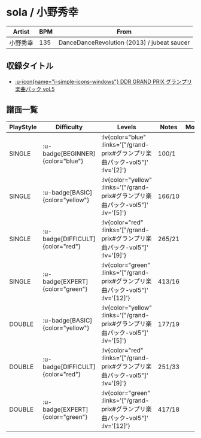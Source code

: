 # sola / 小野秀幸

|Artist|BPM|From|
|------|---|----|
|小野秀幸|135|DanceDanceRevolution (2013) / jubeat saucer|

## 収録タイトル

- [ :u-icon{name="i-simple-icons-windows"} DDR GRAND PRIX グランプリ楽曲パック vol.5](/grand-prix#グランプリ楽曲パック-vol5)

## 譜面一覧

|PlayStyle|Difficulty|Levels|Notes|Movie|
|---------|----------|------|-----|-----|
|SINGLE| :u-badge[BEGINNER]{color="blue"} | :lv{color="blue" :links='["/grand-prix#グランプリ楽曲パック-vol5"]' :lv='[2]'} |100/1||
|SINGLE| :u-badge[BASIC]{color="yellow"} | :lv{color="yellow" :links='["/grand-prix#グランプリ楽曲パック-vol5"]' :lv='[5]'} |166/10||
|SINGLE| :u-badge[DIFFICULT]{color="red"} | :lv{color="red" :links='["/grand-prix#グランプリ楽曲パック-vol5"]' :lv='[9]'} |265/21||
|SINGLE| :u-badge[EXPERT]{color="green"} | :lv{color="green" :links='["/grand-prix#グランプリ楽曲パック-vol5"]' :lv='[12]'} |413/16||
|DOUBLE| :u-badge[BASIC]{color="yellow"} | :lv{color="yellow" :links='["/grand-prix#グランプリ楽曲パック-vol5"]' :lv='[5]'} |177/19||
|DOUBLE| :u-badge[DIFFICULT]{color="red"} | :lv{color="red" :links='["/grand-prix#グランプリ楽曲パック-vol5"]' :lv='[9]'} |251/33||
|DOUBLE| :u-badge[EXPERT]{color="green"} | :lv{color="green" :links='["/grand-prix#グランプリ楽曲パック-vol5"]' :lv='[12]'} |417/18||
